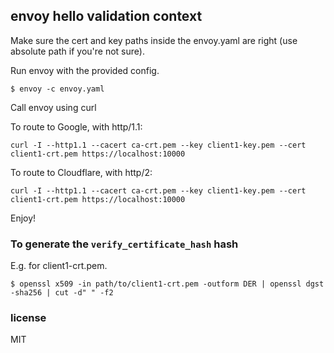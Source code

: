 ## envoy hello validation context

Make sure the cert and key paths inside the envoy.yaml are right (use absolute
path if you're not sure).

Run envoy with the provided config.

```
$ envoy -c envoy.yaml
```

Call envoy using curl

To route to Google, with http/1.1:

```
curl -I --http1.1 --cacert ca-crt.pem --key client1-key.pem --cert client1-crt.pem https://localhost:10000
```

To route to Cloudflare, with http/2:

```
curl -I --http1.1 --cacert ca-crt.pem --key client1-key.pem --cert client1-crt.pem https://localhost:10000
```

Enjoy!

### To generate the `verify_certificate_hash` hash

E.g. for client1-crt.pem.

```
$ openssl x509 -in path/to/client1-crt.pem -outform DER | openssl dgst -sha256 | cut -d" " -f2
```
### license

MIT
